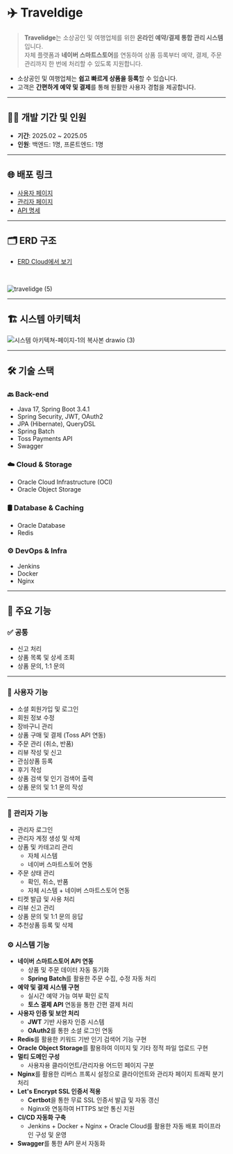 # ✈️ Traveldige


> **Travelidge**는 소상공인 및 여행업체를 위한 **온라인 예약/결제 통합 관리 시스템**입니다.  
> 자체 플랫폼과 **네이버 스마트스토어**를 연동하여 상품 등록부터 예약, 결제, 주문 관리까지 한 번에 처리할 수 있도록 지원합니다.

- 소상공인 및 여행업체는 **쉽고 빠르게 상품을 등록**할 수 있습니다.
- 고객은 **간편하게 예약 및 결제**를 통해 원활한 사용자 경험을 제공합니다.
---

## 👨‍💻 개발 기간 및 인원

- **기간**: 2025.02 ~ 2025.05
- **인원**: 백엔드: 1명, 프론트엔드: 1명

---

## 🌐 배포 링크

- [사용자 페이지](https://travelidge.shop)  
- [관리자 페이지](https://admin.travelidge.shop)
- [API 명세](https://api.travelidge.shop/swagger-ui)
---

## 🗂 ERD 구조

- [ERD Cloud에서 보기](https://www.erdcloud.com/d/mYpMAqACf4JSA5JHM )

<br>

![travelidge (5)](https://github.com/user-attachments/assets/9487e9a3-9544-497e-bcab-9a0e132d25ee)

---

## 🏗 시스템 아키텍처

![시스템 아키텍쳐-페이지-1의 복사본 drawio (3)](https://github.com/user-attachments/assets/e8345de5-a393-4cf6-bf1e-4355eac5c0ec)



---

## 🛠 기술 스택

### 🔙 Back-end
- Java 17, Spring Boot 3.4.1
- Spring Security, JWT, OAuth2
- JPA (Hibernate), QueryDSL
- Spring Batch
- Toss Payments API
- Swagger

### ☁️ Cloud & Storage
- Oracle Cloud Infrastructure (OCI)
- Oracle Object Storage

### 🛢 Database & Caching
- Oracle Database
- Redis

### ⚙ DevOps & Infra
- Jenkins
- Docker
- Nginx
---
## 🚀 주요 기능

### ✅ **공통**
-  신고 처리  
-  상품 목록 및 상세 조회  
-  상품 문의, 1:1 문의  

---

### 👤 **사용자 기능**
-  소셜 회원가입 및 로그인
-  회원 정보 수정
-  장바구니 관리
-  상품 구매 및 결제 (Toss API 연동)
-  주문 관리 (취소, 반품)  
-  리뷰 작성 및 신고  
-  관심상품 등록  
-  후기 작성
-  상품 검색 및 인기 검색어 출력  
-  상품 문의 및 1:1 문의 작성  

---

### 🔧 **관리자 기능**
-  관리자 로그인
-  관리자 계정 생성 및 삭제
-  상품 및 카테고리 관리 
     - 자체 시스템  
     - 네이버 스마트스토어 연동  
-  주문 상태 관리
     - 확인, 취소, 반품  
     - 자체 시스템 + 네이버 스마트스토어 연동  
-  티켓 발급 및 사용 처리
-  리뷰 신고 관리
-  상품 문의 및 1:1 문의 응답
-  추천상품 등록 및 삭제
  
### ⚙ 시스템 기능
- **네이버 스마트스토어 API 연동**
   - 상품 및 주문 데이터 자동 동기화
   - **Spring Batch**를 활용한 주문 수집, 수정 자동 처리
- **예약 및 결제 시스템 구현**
   - 실시간 예약 가능 여부 확인 로직
   - **토스 결제 API** 연동을 통한 간편 결제 처리
- **사용자 인증 및 보안 처리**
   - **JWT** 기반 사용자 인증 시스템
   - **OAuth2**를 통한 소셜 로그인 연동
- **Redis**를 활용한 키워드 기반 인기 검색어 기능 구현
- **Oracle Object Storage**를 활용하여 이미지 및 기타 정적 파일 업로드 구현
- **멀티 도메인 구성**
     - 사용자용 클라이언트/관리자용 어드민 페이지 구분
- **Nginx**를 활용한 리버스 프록시 설정으로 클라이언트와 관리자 페이지 트래픽 분기 처리
- **Let's Encrypt SSL 인증서 적용**
  - **Certbot**을 통한 무료 SSL 인증서 발급 및 자동 갱신
  - Nginx와 연동하여 HTTPS 보안 통신 지원
- **CI/CD 자동화 구축**
   - Jenkins + Docker + Nginx + Oracle Cloud를 활용한 자동 배포 파이프라인 구성 및 운영
- **Swagger**를 통한 API 문서 자동화


